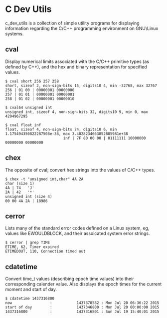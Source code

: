 C Dev Utils
===========

c_dev_utils is a collection of simple utility programs for displaying
information regarding the C/C++ programming environment on GNU\Linux systems.

cval
----

Display numerical limits associated with the C/C++ primitive types (as defined
by C++), and the hex and binary representation for specified values.

    $ cval short 256 257 258
    short, sizeof 2, non-sign-bits 15, digits10 4, min -32768, max 32767
    256 | 01 00 | 00000001 00000000
    257 | 01 01 | 00000001 00000001
    258 | 01 02 | 00000001 00000010

    $ cval64 unsigned int
    unsigned int, sizeof 4, non-sign-bits 32, digits10 9, min 0, max 4294967295

    $ cval float inf
    float, sizeof 4, non-sign-bits 24, digits10 6, min 1.175494350822287508e-38, max 3.4028234663852885981e+38
                              inf | 7F 80 00 00 | 01111111 10000000 00000000 00000000


chex
----

The opposite of cval; convert hex strings into the values of C/C++ types.

    $ chex -t "unsigned int,char" 4A 2A
    char (size 1)
    4A | 74   'J'
    2A | 42   '*'
    unsigned int (size 4)
    00 00 4A 2A | 18986


cerror
------

Lists many of the standard error codes defined on a Linux system, eg, values
like EWOULDBLOCK, and their assoicated system error strings.


    $ cerror | grep TIME
    ETIME, 62, Timer expired
    ETIMEDOUT, 110, Connection timed out


cdatetime
---------

Convert time_t values (describing epoch time values) into their corresponding
calender value. Also displays the epoch times for the current moment and start
of day.


    $ cdatetime 1437316800
    now                 :           1437370582 : Mon Jul 20 06:36:22 2015
    start of day        :           1437346800 : Mon Jul 20 00:00:00 2015
    1437316800          :           1437316801 : Sun Jul 19 15:40:01 2015
